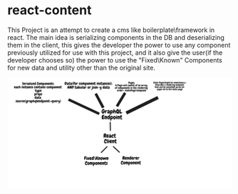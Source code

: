 # react-content
This Project is an attempt to create a cms like boilerplate\framework in react.
The main idea is serializing components in the DB and deserializing them in the client,
this gives the developer the power to use any component previously utilized for use with this project, and it also give the user(if the developer chooses so) the power to use the "Fixed\Known" Components for new data and utility other than the original site.

![Alt text](readmeFiles/sketch.png?raw=true "sketch")

